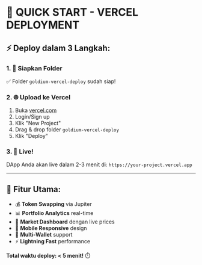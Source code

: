 # 🚀 QUICK START - VERCEL DEPLOYMENT

## ⚡ Deploy dalam 3 Langkah:

### 1. 📁 Siapkan Folder
✅ Folder `goldium-vercel-deploy` sudah siap!

### 2. 🌐 Upload ke Vercel
1. Buka [vercel.com](https://vercel.com)
2. Login/Sign up
3. Klik "New Project"
4. Drag & drop folder `goldium-vercel-deploy`
5. Klik "Deploy"

### 3. 🎉 Live!
DApp Anda akan live dalam 2-3 menit di:
`https://your-project.vercel.app`

---

## 🔗 Fitur Utama:
- 💰 **Token Swapping** via Jupiter
- 📊 **Portfolio Analytics** real-time
- 🏪 **Market Dashboard** dengan live prices
- 📱 **Mobile Responsive** design
- 🔐 **Multi-Wallet** support
- ⚡ **Lightning Fast** performance

**Total waktu deploy: < 5 menit!** ⏱️

